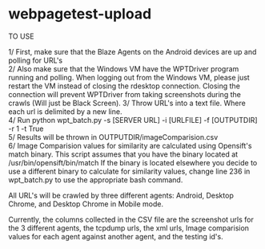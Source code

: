 webpagetest-upload
==================

TO USE

1/ First, make sure that the Blaze Agents on the Android devices are up and polling for URL's  
2/ Also make sure that the Windows VM have the WPTDriver program running and polling. When logging out from the Windows VM, please just restart the VM instead of closing the rdesktop connection.
Closing the connection will prevent WPTDriver from taking screenshots during the crawls (Will just be Black Screen).
3/ Throw URL's into a text file. Where each url is delimited by a new line.  
4/ Run python wpt_batch.py -s [SERVER URL] -i [URLFILE] -f [OUTPUTDIR] -r 1 -t True  
5/ Results will be thrown in OUTPUTDIR/imageComparision.csv  
6/ Image Comparision values for similarity are calculated using Opensift's match binary. This script assumes that you have the binary located at /usr/bin/opensift/bin/match
If the binary is located elsewhere you decide to use a different binary to calculate for similarity values, change line 236 in wpt_batch.py to use the appropriate bash command.

All URL's will be crawled by three different agents: Android, Desktop Chrome, and Desktop Chrome in Mobile mode.

Currently, the columns collected in the CSV file are the screenshot urls for the 3 different agents, the tcpdump urls, the xml urls, Image comparision values for each agent against another agent, and the testing id's.
